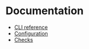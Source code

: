# Documentation

- [CLI reference](CLI%20reference.md)
- [Configuration](Configuration.md)
- [Checks](Checks.md)